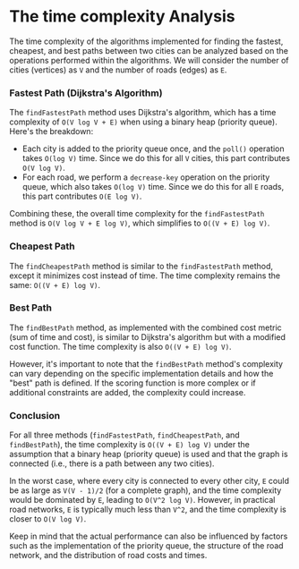 # The time complexity Analysis

The time complexity of the algorithms implemented for finding the fastest, cheapest, and best paths between two cities can be analyzed based on the operations performed within the algorithms. We will consider the number of cities (vertices) as `V` and the number of roads (edges) as `E`.


### Fastest Path (Dijkstra's Algorithm)
The `findFastestPath` method uses Dijkstra's algorithm, which has a time complexity of `O(V log V + E)` when using a binary heap (priority queue). Here's the breakdown:
- Each city is added to the priority queue once, and the `poll()` operation takes `O(log V)` time. Since we do this for all `V` cities, this part contributes `O(V log V)`.
- For each road, we perform a `decrease-key` operation on the priority queue, which also takes `O(log V)` time. Since we do this for all `E` roads, this part contributes `O(E log V)`.

Combining these, the overall time complexity for the `findFastestPath` method is `O(V log V + E log V)`, which simplifies to `O((V + E) log V)`.

### Cheapest Path
The `findCheapestPath` method is similar to the `findFastestPath` method, except it minimizes cost instead of time. The time complexity remains the same: `O((V + E) log V)`.

### Best Path
The `findBestPath` method, as implemented with the combined cost metric (sum of time and cost), is similar to Dijkstra's algorithm but with a modified cost function. The time complexity is also `O((V + E) log V)`.

However, it's important to note that the `findBestPath` method's complexity can vary depending on the specific implementation details and how the "best" path is defined. If the scoring function is more complex or if additional constraints are added, the complexity could increase.

### Conclusion
For all three methods (`findFastestPath`, `findCheapestPath`, and `findBestPath`), the time complexity is `O((V + E) log V)` under the assumption that a binary heap (priority queue) is used and that the graph is connected (i.e., there is a path between any two cities).

In the worst case, where every city is connected to every other city, `E` could be as large as `V(V - 1)/2` (for a complete graph), and the time complexity would be dominated by `E`, leading to `O(V^2 log V)`. However, in practical road networks, `E` is typically much less than `V^2`, and the time complexity is closer to `O(V log V)`.

Keep in mind that the actual performance can also be influenced by factors such as the implementation of the priority queue, the structure of the road network, and the distribution of road costs and times.